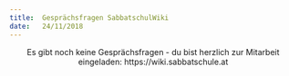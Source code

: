 ```yaml
---
title:  Gesprächsfragen SabbatschulWiki
date:   24/11/2018
---
```


<center>Es gibt noch keine Gesprächsfragen - du bist herzlich zur Mitarbeit eingeladen: https://wiki.sabbatschule.at</center>
